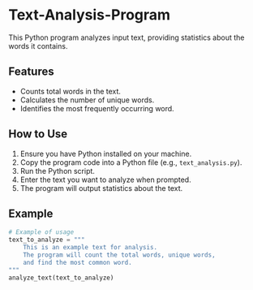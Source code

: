 # Text-Analysis-Program

This Python program analyzes input text, providing statistics about the words it contains.

## Features

- Counts total words in the text.
- Calculates the number of unique words.
- Identifies the most frequently occurring word.

## How to Use

1. Ensure you have Python installed on your machine.
2. Copy the program code into a Python file (e.g., `text_analysis.py`).
3. Run the Python script.
4. Enter the text you want to analyze when prompted.
5. The program will output statistics about the text.

## Example

```python
# Example of usage
text_to_analyze = """
    This is an example text for analysis.
    The program will count the total words, unique words,
    and find the most common word.
"""
analyze_text(text_to_analyze)
